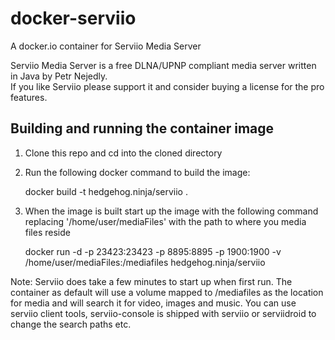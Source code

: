 docker-serviio
==============

A docker.io container for Serviio Media Server

Serviio Media Server is a free DLNA/UPNP compliant media server written in Java by Petr Nejedly.  
If you like Serviio please support it and consider buying a license for the pro features.


Building and running the container image
----------------------------

1. Clone this repo and cd into the cloned directory

2. Run the following docker command to build the image:

	docker build -t hedgehog.ninja/serviio .

3. When the image is built start up the image with the following command replacing '/home/user/mediaFiles' with the path to where you media files reside

	docker run -d -p 23423:23423 -p 8895:8895 -p 1900:1900 -v /home/user/mediaFiles:/mediafiles hedgehog.ninja/serviio

Note:
Serviio does take a few minutes to start up when first run.
The container as default will use a volume mapped to /mediafiles as the location for media and will search it for video, images and music.
You can use serviio client tools, serviio-console is shipped with serviio or serviidroid to change the search paths etc.


